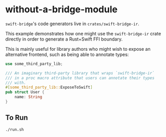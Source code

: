 # without-a-bridge-module

`swift-bridge`'s code generators live in `crates/swift-bridge-ir`.

This example demonstrates how one might use the `swift-bridge-ir` crate directly in order to generate a Rust+Swift FFI boundary.

This is mainly useful for library authors who might wish to expose an alternative frontend, such as being able to annotate types:
```rust
use some_third_party_lib;

/// An imaginary third-party library that wraps `swift-bridge-ir`
/// in a proc macro attribute that users can annotate their types
/// with.
#[some_third_party_lib::ExposeToSwift]
pub struct User {
    name: String
}
```

## To Run

```sh
./run.sh
```
